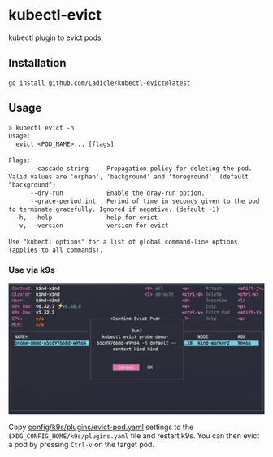 # kubectl-evict

kubectl plugin to evict pods

## Installation

```
go install github.com/Ladicle/kubectl-evict@latest
```

## Usage

```console
> kubectl evict -h
Usage:
  evict <POD_NAME>... [flags]

Flags:
      --cascade string     Propagation policy for deleting the pod. Valid values are 'orphan', 'background' and 'foreground'. (default "background")
      --dry-run            Enable the dray-run option.
      --grace-period int   Period of time in seconds given to the pod to terminate gracefully. Ignored if negative. (default -1)
  -h, --help               help for evict
  -v, --version            version for evict

Use "kubectl options" for a list of global command-line options (applies to all commands).
```

### Use via k9s

![k9s-screenshot](images/screenshot.png)

Copy [config/k9s/plugins/evict-pod.yaml](config/k9s/plugins/evict-pod.yaml) settings to the `$XDG_CONFIG_HOME/k9s/plugins.yaml` file and restart k9s. You can then evict a pod by pressing `Ctrl-v` on the target pod.
